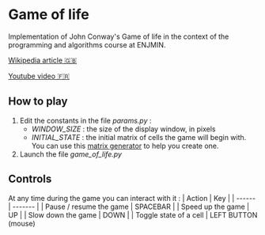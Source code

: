 # Game of life

Implementation of John Conway's Game of life in the context of the programming and algorithms course at ENJMIN.

[Wikipedia article 🇬🇧](https://en.wikipedia.org/wiki/Conway%27s_Game_of_Life)

[Youtube video 🇫🇷](https://www.youtube.com/watch?v=S-W0NX97DB0)
## How to play

1. Edit the constants in the file *params.py* :
    - *WINDOW_SIZE* : the size of the display window, in pixels
    - *INITIAL_STATE* : the initial matrix of cells the game will begin with. You can use this [matrix generator](https://codepen.io/bcalou/pen/PoKvLWw) to help you create one.
2. Launch the file *game_of_life.py*

## Controls
At any time during the game you can interact with it :
| Action | Key |
| ------ | ------- |
| Pause / resume the game | SPACEBAR |
| Speed up the game | UP |
| Slow down the game | DOWN |
| Toggle state of a cell | LEFT BUTTON (mouse)